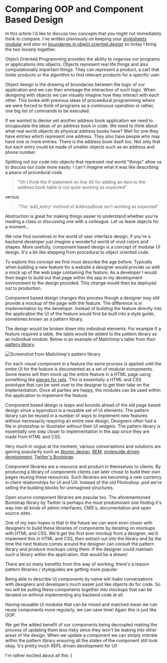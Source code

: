 # Comparing OOP and Component Based Design

In this article I'd like to discuss two concepts that you might not immediately
think to compare. I've written previously on keeping your
[stylesheets modular][stylesheet-modularity-post] and also on
[boundaries in object oriented design][oop-post] so today I bring the two
loosely together.

Object Oriented Programming provides the ability to organise our programs
or applications into objects. Objects represent real life things and also
computationally important things. They can represent a product, a cart that
holds products or the algorithm to find relevant products for a specific user.

Object design is the drawing of boundaries between the logic of our
application and we can then envisage the interaction of such logic. When
designing with objects we can visually imagine how they interact with each
other. This broke with previous ideas of proceedural programming where we were
forced to think of programs as a continuous operation or rather, one big list of
commands to be executed.

If we wanted to devise yet another address book application we need to
encapsulate the ideas of an address book in code. We need to think about what
real world objects do physical address books have? Well for one they have
entries which represent one address. They also have people who may have one or
more entries. There is the address book itself too. Not only that but each entry
could be made of smaller objects such as an address and phone number.

Splitting out our code into objects that represent real world "things" allow us
to discuss our code more easily. I can't imagine what it was like describing
a peace of procedural code.

> "Oh I think the if statement on line 45 for adding an item to the address book
> table is not quite working as expected"

versus

> "The 'add_entry' method of AddressBook isn't working as expected"

Abstraction is great for making things easier to understand whether you're
reading a class or discussing one with a colleague. Let us leave objects for
a moment...

We now find ourselves in the world of user interface design, if you're a backend
developer just imagine a wonderful world of vivid colors and shapes. More
usefully, component based design is a concept of modular UI design. It's a bit
like stepping from procedural to object oriented code.

To explore this concept we first must describe the age before. Typically when
building a new feature for a website a designer would provide us with a mock up
of the web page containing the feature. As a developer I would then begin to
build out that page within the app in my development environment to the design
provided. This change would then be deployed out to production.

Component based design changes this process though a designer may still provide
a mockup of the page with the feature. The difference is in implementation by
the developer. Instead of building the feature directly into the application
the UI of the feature would first be built into a style guide, sometimes known
as a pattern library.

The design would be broken down into individual elements. For example if a
feature required a table, the table would be added to the pattern library as
an individual module. Below is an example of Mailchimp's table from their
[pattern library](http://ux.mailchimp.com/patterns/tables).

![Screenshot from Mailchimp's pattern library](https://photos-5.dropbox.com/t/2/AAApkKwZl3nLRgK1Gs_CvKcuuPCd5dtaCZiPF7-Va0QoKg/12/8165609/png/32x32/1/1443535200/0/2/Screenshot%202015-09-29%2012.53.22.png/COmx8gMgASACIAMgBCAFIAYgBygBKAI/PYbVnE3v32CWUmFcbS24py8dtpZCKoY8bqJUFrxCSrI?size=1280x960&size_mode=2)

For each visual component in a feature the same process is applied until the
entire UI for the feature is documented as a set of modular components. Some
teams will then mock up the entire feature in a HTML page using something like
[pieces for rails](https://github.com/drpheltright/pieces). This is essentially
a HTML and CSS prototype that can be sent over to the designer to get their
take on the implementation. Once all parties are happy, the modules can be used
within the application to implement the feature.

Component based design is leaps and bounds ahead of the old page based design
since a byproduct is a reusable set of UI elements. The pattern library can be
reused in a number of ways to implement new features without necessarily
requiring an entire new design. Designers often had a file in photoshop or
illustrator without their UI widgets. The pattern library is essentially one
step closer to implementation in the app since they are made from HTML and CSS.

Very much in vogue at the moment, various conversations and solutions are
gaining popularity such as [Atomic design][atomic-design], [BEM][BEM],
[styleguide driven development][sdd], [Twitter's Bootstrap][twitter-bootstrap].

Component libraries are a resource and product in themselves to clients. By
producing a library of components clients can later chose to build their own
pages reusing these resources. Such libraries are becoming a new currency in
client relationships for UI and UX. Instead of the old Photoshop .psd we're
selling the building blocks for unimagined structures.

Open source component libraries are popular too. The aforementioned Bootstrap
library by Twitter is perhaps the most predominant one finding it's way into
all kinds of admin interfaces, CMS's, documentation and open source sites.

One of my own hopes is that in the future we can work even closer with designers
to build these libraries of components by iterating on mockups with HTML and
CSS. We'd get the first ever mockup from a designer, we'd implement this in
HTML and CSS, then extract out into the library and by the time the next feature
comes around the designer can consult the pattern library and produce mockups
using them. If the designer could maintain such a library within the application,
that would be a dream!

There are so many benefits from this way of working, there's a reason pattern
libraries / styleguides are getting more popular.

Being able to describe UI components by name will make conversations with
designers and developers much easier just like objects do for code. So too
will be pulling these components together into mockups that can be iterated on
without implementing any backend code at all.

Having reusable UI modules that can be mixed and matched mean we can reuse
components more regularly, we can save time! Again this is just like OOP.

We get the added benefit of our components being decoupled making the process
of updating them less risky since they won't be leaking into other areas of
the design. When we update a component we can simply interate within the
pattern library ensuring all the states of the component still look okay. It's
pretty much REPL driven development for UI!

I'm rather excited about all this :)

[stylesheet-modularity-post]: https://www.madetech.com/news/rules-for-stylesheet-modularity
[oop-post]: https://www.madetech.com/news/boundaries-in-object-oriented-design
[atomic-design]: http://bradfrost.com/blog/post/atomic-web-design/
[BEM]: http://getbem.com/introduction/
[sdd]: http://www.smashingmagazine.com/2015/03/automating-style-guide-driven-development/
[twitter-bootstrap]: http://getbootstrap.com/
